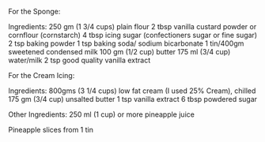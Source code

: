 For the Sponge:

Ingredients:
250 gm (1 3/4 cups) plain flour
2 tbsp vanilla custard powder or cornflour (cornstarch)
4 tbsp icing sugar (confectioners sugar or fine sugar)
2 tsp baking powder
1 tsp baking soda/ sodium bicarbonate
1 tin/400gm sweetened condensed milk
100 gm (1/2 cup) butter
175 ml (3/4 cup)  water/milk
2 tsp good quality vanilla extract

For the Cream Icing:

Ingredients:
800gms  (3 1/4 cups) low fat cream (I used 25% Cream), chilled
175 gm (3/4 cup) unsalted butter
1 tsp vanilla extract
6 tbsp powdered sugar

Other Ingredients:
250 ml (1 cup) or more pineapple juice

Pineapple slices from 1 tin